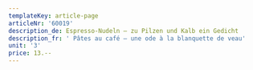 ```yaml
---
templateKey: article-page
articleNr: '60019'
description_de: Espresso-Nudeln – zu Pilzen und Kalb ein Gedicht
description_fr: ' Pâtes au café – une ode à la blanquette de veau'
unit: '3'
price: 13.--
---
```


